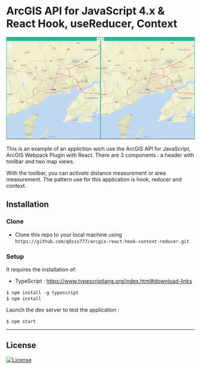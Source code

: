 # ArcGIS API for JavaScript 4.x & React Hook, useReducer, Context


![](hookReducer.gif)

This is an example of an appliction wich use the ArcGIS API for JavaScript, ArcGIS Webpack Plugin with React. There are 3 components : a header with toolbar and two map views.

With the toolbar, you can activate distance measurement or area measurement. The pattern use for this application is hook, reducer and context.

## Installation

### Clone

- Clone this repo to your local machine using `https://github.com/qQsss777/arcgis-react-hook-context-reducer.git`

### Setup

It requires the installation of:
- TypeScript : https://www.typescriptlang.org/index.html#download-links

```shell
$ npm install -g typescript
$ npm install
```

Launch the dev server to test the application :

```shell
$ npm start
```

---

## License
[![License](https://img.shields.io/badge/License-Apache%202.0-blue.svg)](https://opensource.org/licenses/Apache-2.0)

